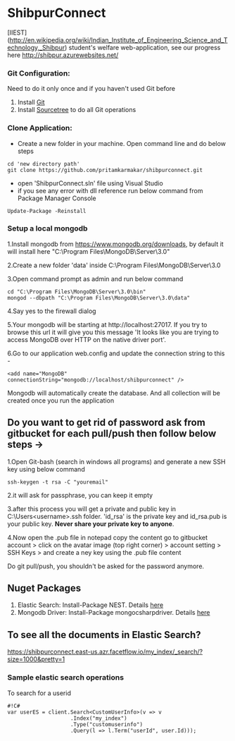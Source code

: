 # ShibpurConnect
[IIEST] (http://en.wikipedia.org/wiki/Indian_Institute_of_Engineering_Science_and_Technology,_Shibpur) student's welfare web-application, see our progress here http://shibpur.azurewebsites.net/

### Git Configuration:
Need to do it only once and if you haven't used Git before

1. Install [Git](http://git-scm.com/downloads)  
2. Install [Sourcetree](http://www.sourcetreeapp.com/) to do all Git operations 

### Clone Application:

* Create a new folder in your machine. Open command line and do below steps
```
cd 'new directory path'
git clone https://github.com/pritamkarmakar/shibpurconnect.git
```
* open 'ShibpurConnect.sln' file using Visual Studio
* if you see any error with dll reference run below command from Package Manager Console
```
Update-Package -Reinstall
```

### Setup a local mongodb
1.Install mongodb from https://www.mongodb.org/downloads, by default it will install here "C:\Program Files\MongoDB\Server\3.0"

2.Create a new folder 'data' inside C:\Program Files\MongoDB\Server\3.0

3.Open command prompt as admin and run below command
```
cd "C:\Program Files\MongoDB\Server\3.0\bin"
mongod --dbpath "C:\Program Files\MongoDB\Server\3.0\data"
```
4.Say yes to the firewall dialog

5.Your mongodb will be starting at http://localhost:27017. If you try to browse this url it will give you this message 'It looks like you are trying to access MongoDB over HTTP on the native driver port'.

6.Go to our application web.config and update the connection string to this -
```
<add name="MongoDB" connectionString="mongodb://localhost/shibpurconnect" />
```
Mongodb will automatically create the database. And all collection will be created once you run the application


## Do you want to get rid of password ask from gitbucket for each pull/push then follow below steps ->
 
1.Open Git-bash (search in windows all programs) and generate a new SSH key using below command
```
ssh-keygen -t rsa -C "youremail"
```
2.it will ask for passphrase, you can keep it empty

3.after this process you will get a private and public key in C:\Users\<username>\.ssh folder. 'id_rsa' is the private key and id_rsa.pub is your public key. **Never share your private key to anyone**.

4.Now open the .pub file in notepad copy the content go to gitbucket account  > click on the avatar image (top right corner) > account setting > SSH Keys > and create a ney key using the .pub file content 

Do git pull/push, you shouldn't be asked for the password anymore.

## Nuget Packages
1. Elastic Search: Install-Package NEST. Details [here](https://www.nuget.org/packages/NEST/0.9.19)
2. Mongodb Driver: Install-Package mongocsharpdriver. Details [here](https://www.nuget.org/packages/mongocsharpdriver/)

## To see all the documents in Elastic Search?
https://shibpurconnect.east-us.azr.facetflow.io/my_index/_search/?size=1000&pretty=1

### Sample elastic search operations ###
To search for a userid
```
#!C#
var userES = client.Search<CustomUserInfo>(v => v
                    .Index("my_index")
                    .Type("customuserinfo")
                    .Query(l => l.Term("userId", user.Id)));

```

 